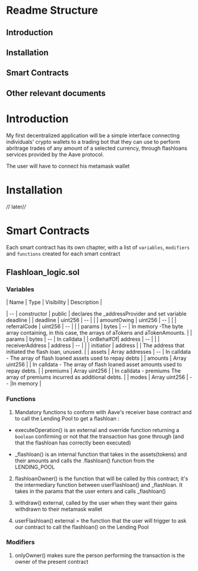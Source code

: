 # Readme Structure

## Introduction

## Installation

## Smart Contracts

## Other relevant documents

# Introduction

My first decentralized application will be a simple interface connecting individuals' crypto wallets to a trading bot that they can use to perform abritrage trades of any amount of a selected currency, through flashloans services provided by the Aave protocol.

The user will have to connect his metamask wallet

# Installation

_/_/ later/_/_

# Smart Contracts

Each smart contract has its own chapter, with a list of `variables`, `modifiers` and `functions` created for each smart contract

## Flashloan_logic.sol

### Variables

| Name | Type | Visibility | Description |

| -- | constructor | public | declares the \_addressProvider and set variable deadline |
| deadline | uint256 | -- | |
| amountOwing | uint256 | -- | |
| referralCode | uint256 | -- | |
| params | bytes | -- | In memory -The byte array containing, in this case, the arrays of aTokens and aTokenAmounts. |
| params | bytes | -- | In calldata |
| onBehalfOf| address | -- | |
| receiverAddress | address | -- | |
| initiatior | address | | The address that initiated the flash loan, unused. |
| assets | Array addresses | -- | In calldata - The array of flash loaned assets used to repay debts |
| amounts | Array uint256 | | In calldata - The array of flash loaned asset amounts used to repay debts. |
| premiums | Array uint256 | | In calldata - premiums The array of premiums incurred as additional debts. |
| modes | Array uint256 | -- |In memory |

### Functions

1. Mandatory functions to conform with Aave's receiver base contract and to call the Lending Pool to get a flashloan :

- executeOperation() is an external and override function returning a `boolean` confirming or not that the transaction has gone through (and that the flashloan has correctly been executed)

- \_flashloan() is an internal function that takes in the assets(tokens) and their amounts and calls the .flashloan() function from the LENDING_POOL

2. flashloanOwner() is the function that will be called by this contract; it's the intermediary function between userFlashloan() and \_flashloan. It takes in the params that the user enters and calls \_flashloan()

3. withdraw() external, called by the user when they want their gains withdrawn to their metamask wallet

4) userFlashloan() external = the function that the user will trigger to ask our contract to call the flashloan() on the Lending Pool

### Modifiers

1. onlyOwner() makes sure the person performing the transaction is the owner of the present contract
